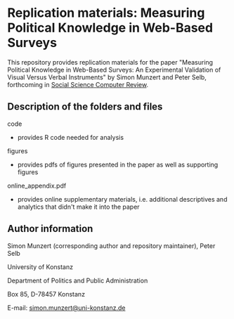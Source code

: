 # Replication materials: Measuring Political Knowledge in Web-Based Surveys

This repository provides replication materials for the paper "Measuring Political Knowledge
in Web-Based Surveys: An Experimental Validation of Visual Versus Verbal Instruments" by Simon Munzert and Peter Selb, forthcoming in [Social Science Computer Review](http://ssc.sagepub.com/content/early/2015/10/30/0894439315616325.abstract).

## Description of the folders and files

code
- provides R code needed for analysis

figures
- provides pdfs of figures presented in the paper as well as supporting figures

online_appendix.pdf
- provides online supplementary materials, i.e. additional descriptives and analytics that didn't make it into the paper


## Author information

Simon Munzert (corresponding author and repository maintainer), Peter Selb

University of Konstanz

Department of Politics and Public Administration

Box 85, D-78457 Konstanz

E-mail: simon.munzert@uni-konstanz.de
